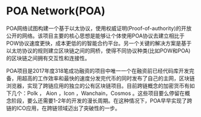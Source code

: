 # POA Network(POA)

POA网络试图构建一个基于以太协议，使用权威证明(Proof-of-authority)的开放公开的网络。该项目主要的核心思想是能够让个体使用POA协议去建立相比于POW协议速度更快，成本更低的的智能合约平台。另一个关键的解决方案是基于以太坊协议的规则建立区块链之间的网桥，使得不同协议种类(比如POW和POA)的区块链之间拥有交互性和连接性。

POA项目是2017年度318笔成功融资的项目中唯一一个在融资前已经代码库开发完备，用超高的工作效率和最快的速度分发完代币的同时发布了自己的主网，区块链浏览器，实现了跨链应用的独立的公有区块链项目。目前跨链概念的加密货币有如下几个：Polk ， Aion ，Icon ，Wanchain，Cosmos 。这些项目要么停留在概念阶段，要么还需要1-2年的开发的漫长周期。在这种情况下，POA早早实现了跨链的ICO应用，在跨链领域迈出了突破性的一步。
